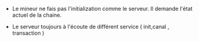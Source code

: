 - Le mineur ne fais pas l'initialization comme le serveur. Il demande l'état actuel de la chaine. 

- Le serveur toujours à l'écoute de différent service ( init,canal , transaction ) 